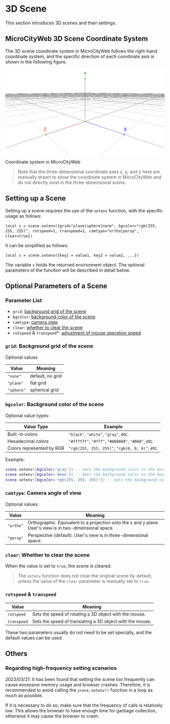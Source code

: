 # 3D Scene

This section introduces 3D scenes and their settings.

## MicroCityWeb 3D Scene Coordinate System

The 3D scene coordinate system in MicroCityWeb follows the right-hand coordinate system, and the specific direction of each coordinate axis is shown in the following figure.

![Coordinate system in MicroCityWeb](./images/MicroCityWeb/coordinate.png)

Coordinate system in MicroCityWeb

> Note that the three-dimensional coordinate axes x, y, and z here are manually drawn to show the coordinate system in MicroCityWeb and do not directly exist in the three-dimensional scene.

## Setting up a Scene

Setting up a scene requires the use of the `setenv` function, with the specific usage as follows:

```lua:no-line-numbers
local s = scene.setenv({grid="plane|sphere|none", bgcolor="rgb(255, 255, 255)", rotspeed=1, transpeed=1, camtype="ortho|persp", clear=true})
```

It can be simplified as follows:

```lua:no-line-numbers
local s = scene.setenv({key1 = value1, key2 = value2, ...})
```

The variable `s` holds the returned environment object. The optional parameters of the function will be described in detail below.

## Optional Parameters of a Scene

### Parameter List

*   `grid`: [background grid of the scene](#grid-background-grid-of-the-scene)
*   `bgcolor`: [background color of the scene](#bgcolor-background-color-of-the-scene)
*   `camtype`: [camera view](#camtype-camera-angle-of-view)
*   `clear`: [whether to clear the scene](#clear-whether-to-clear-the-scene)
*   `rotspeed` & `transpeed`\*: [adjustment of mouse operation speed](#rotspeed-transpeed)

### `grid`: Background grid of the scene

Optional values

| Value | Meaning |
| --- | --- |
| `"none"` | default, no grid |
| `"plane"` | flat grid |
| `"sphere"` | spherical grid |

### `bgcolor`: Background color of the scene

Optional value types:

| Value Type | Example |
| --- | --- |
| Built-in colors | `"black"`, `"white"`, `"gray"`, etc. |
| Hexadecimal colors | `"#ffffff"`, `"#fff"`, `"#000000"`, `"#000"`, etc. |
| Colors represented by RGB | `"rgb(255, 255, 255)"`, `"rgb(0, 0, 0)"`, etc. |

Example:

```lua
scene.setenv({bgcolor='gray'}) -- Sets the background color to the built-in color "gray"
scene.setenv({bgcolor='#eee'}) -- Sets the background color to the hexadecimal color "#eee"
scene.setenv({bgcolor='rgb(255, 255, 255)'}) -- Sets the background color to white
```

### `camtype`: Camera angle of view

Optional values:

| Value | Meaning |
| --- | --- |
| `"ortho"` | Orthographic. Equivalent to a projection onto the x and y plane. User's view is in two-dimensional space. |
| `"persp"` | Perspective (default). User's view is in three-dimensional space. |

### `clear`: Whether to clear the scene

When the value is set to `true`, the scene is cleared.

> The `setenv` function does not clear the original scene by default, unless the value of the `clear` parameter is manually set to `true`.

### `rotspeed` & `transpeed`

| Value | Meaning |
| --- | --- |
| `rotspeed` | Sets the speed of rotating a 3D object with the mouse. |
| `transpeed` | Sets the speed of translating a 3D object with the mouse. |

These two parameters usually do not need to be set specially, and the default values can be used.

## Others

### Regarding high-frequency setting scenarios

2023/03/21: It has been found that setting the scene too frequently can cause excessive memory usage and browser crashes. Therefore, it is recommended to avoid calling the `scene.setenv()` function in a loop as much as possible. 

If it is necessary to do so, make sure that the frequency of calls is relatively low. This allows the browser to have enough time for garbage collection, otherwise it may cause the browser to crash.